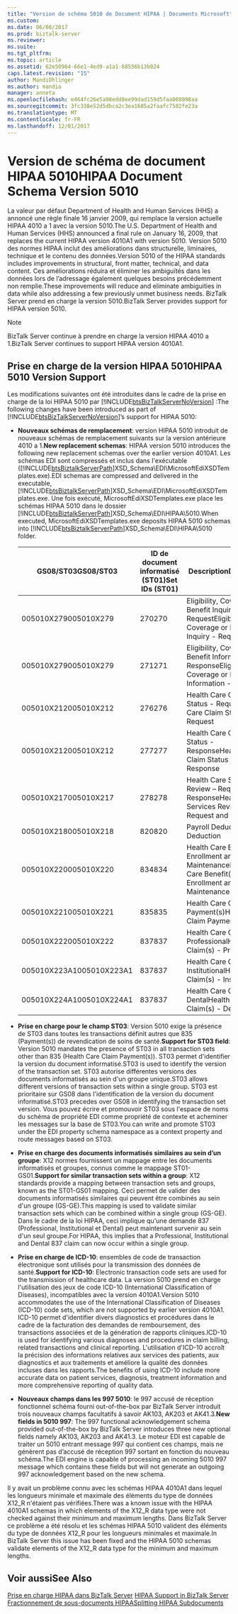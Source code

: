 ```yaml
---
title: "Version de schéma 5010 de Document HIPAA | Documents Microsoft"
ms.custom: 
ms.date: 06/08/2017
ms.prod: biztalk-server
ms.reviewer: 
ms.suite: 
ms.tgt_pltfrm: 
ms.topic: article
ms.assetid: 62e50964-66e1-4ed9-a1a1-68556b13b024
caps.latest.revision: "15"
author: MandiOhlinger
ms.author: mandia
manager: anneta
ms.openlocfilehash: e464fc26e5a98edd8ee99dad159d5faa068998aa
ms.sourcegitcommit: 3fc338e52d5dbca2c3ea1685a2faafc7582fe23a
ms.translationtype: MT
ms.contentlocale: fr-FR
ms.lasthandoff: 12/01/2017
---
```

# <a name="hipaa-document-schema-version-5010"></a><span data-ttu-id="9de90-102">Version de schéma de document HIPAA 5010</span><span class="sxs-lookup"><span data-stu-id="9de90-102">HIPAA Document Schema Version 5010</span></span>
<span data-ttu-id="9de90-103">La valeur par défaut Department of Health and Human Services (HHS) a annoncé une règle finale 16 janvier 2009, qui remplace la version actuelle HIPAA 4010 a 1 avec la version 5010.</span><span class="sxs-lookup"><span data-stu-id="9de90-103">The U.S. Department of Health and Human Services (HHS) announced a final rule on January 16, 2009, that replaces the current HIPAA version 4010A1 with version 5010.</span></span> <span data-ttu-id="9de90-104">Version 5010 des normes HIPAA inclut des améliorations dans structurelle, liminaires, technique et le contenu des données.</span><span class="sxs-lookup"><span data-stu-id="9de90-104">Version 5010 of the HIPAA standards includes improvements in structural, front matter, technical, and data content.</span></span> <span data-ttu-id="9de90-105">Ces améliorations réduira et éliminer les ambiguïtés dans les données lors de l’adressage également quelques besoins précédemment non remplie.</span><span class="sxs-lookup"><span data-stu-id="9de90-105">These improvements will reduce and eliminate ambiguities in data while also addressing a few previously unmet business needs.</span></span> <span data-ttu-id="9de90-106">BizTalk Server prend en charge la version 5010.</span><span class="sxs-lookup"><span data-stu-id="9de90-106">BizTalk Server provides support for HIPAA version 5010.</span></span>  
  
> [!NOTE]
>  <span data-ttu-id="9de90-107">BizTalk Server continue à prendre en charge la version HIPAA 4010 a 1.</span><span class="sxs-lookup"><span data-stu-id="9de90-107">BizTalk Server continues to support HIPAA version 4010A1.</span></span>  
  
## <a name="hipaa-5010-version-support"></a><span data-ttu-id="9de90-108">Prise en charge de la version HIPAA 5010</span><span class="sxs-lookup"><span data-stu-id="9de90-108">HIPAA 5010 Version Support</span></span>  
 <span data-ttu-id="9de90-109">Les modifications suivantes ont été introduites dans le cadre de la prise en charge de la loi HIPAA 5010 par [!INCLUDE[btsBizTalkServerNoVersion](../includes/btsbiztalkservernoversion-md.md)] :</span><span class="sxs-lookup"><span data-stu-id="9de90-109">The following changes have been introduced as part of [!INCLUDE[btsBizTalkServerNoVersion](../includes/btsbiztalkservernoversion-md.md)]’s support for HIPAA 5010:</span></span>  
  
-   <span data-ttu-id="9de90-110">**Nouveaux schémas de remplacement**: version HIPAA 5010 introduit de nouveaux schémas de remplacement suivants sur la version antérieure 4010 a 1.</span><span class="sxs-lookup"><span data-stu-id="9de90-110">**New replacement schemas**: HIPAA version 5010 introduces the following new replacement schemas over the earlier version 4010A1.</span></span> <span data-ttu-id="9de90-111">Les schémas EDI sont compressés et inclus dans l'exécutable ([!INCLUDE[btsBiztalkServerPath](../includes/btsbiztalkserverpath-md.md)]XSD_Schema\EDI\MicrosoftEdiXSDTemplates.exe).</span><span class="sxs-lookup"><span data-stu-id="9de90-111">EDI schemas are compressed and delivered in the executable, [!INCLUDE[btsBiztalkServerPath](../includes/btsbiztalkserverpath-md.md)]XSD_Schema\EDI\MicrosoftEdiXSDTemplates.exe.</span></span> <span data-ttu-id="9de90-112">Une fois exécuté, MicrosoftEdiXSDTemplates.exe place les schémas HIPAA 5010 dans le dossier [!INCLUDE[btsBiztalkServerPath](../includes/btsbiztalkserverpath-md.md)]XSD_Schema\EDI\HIPAA\5010.</span><span class="sxs-lookup"><span data-stu-id="9de90-112">When executed, MicrosoftEdiXSDTemplates.exe deposits HIPAA 5010 schemas into [!INCLUDE[btsBiztalkServerPath](../includes/btsbiztalkserverpath-md.md)]XSD_Schema\EDI\HIPAA\5010 folder.</span></span>  
  
    |<span data-ttu-id="9de90-113">GS08/ST03</span><span class="sxs-lookup"><span data-stu-id="9de90-113">GS08/ST03</span></span>|<span data-ttu-id="9de90-114">ID de document informatisé (ST01)</span><span class="sxs-lookup"><span data-stu-id="9de90-114">Set IDs (ST01)</span></span>|<span data-ttu-id="9de90-115"> Description</span><span class="sxs-lookup"><span data-stu-id="9de90-115">Description</span></span>|  
    |----------------|----------------------|-----------------|  
    |<span data-ttu-id="9de90-116">005010X279</span><span class="sxs-lookup"><span data-stu-id="9de90-116">005010X279</span></span>|<span data-ttu-id="9de90-117">270</span><span class="sxs-lookup"><span data-stu-id="9de90-117">270</span></span>|<span data-ttu-id="9de90-118">Eligibility, Coverage or Benefit Inquiry - Request</span><span class="sxs-lookup"><span data-stu-id="9de90-118">Eligibility, Coverage or Benefit Inquiry - Request</span></span>|  
    |<span data-ttu-id="9de90-119">005010X279</span><span class="sxs-lookup"><span data-stu-id="9de90-119">005010X279</span></span>|<span data-ttu-id="9de90-120">271</span><span class="sxs-lookup"><span data-stu-id="9de90-120">271</span></span>|<span data-ttu-id="9de90-121">Eligibility, Coverage or Benefit Information - Response</span><span class="sxs-lookup"><span data-stu-id="9de90-121">Eligibility, Coverage or Benefit Information - Response</span></span>|  
    |<span data-ttu-id="9de90-122">005010X212</span><span class="sxs-lookup"><span data-stu-id="9de90-122">005010X212</span></span>|<span data-ttu-id="9de90-123">276</span><span class="sxs-lookup"><span data-stu-id="9de90-123">276</span></span>|<span data-ttu-id="9de90-124">Health Care Claim Status - Request</span><span class="sxs-lookup"><span data-stu-id="9de90-124">Health Care Claim Status - Request</span></span>|  
    |<span data-ttu-id="9de90-125">005010X212</span><span class="sxs-lookup"><span data-stu-id="9de90-125">005010X212</span></span>|<span data-ttu-id="9de90-126">277</span><span class="sxs-lookup"><span data-stu-id="9de90-126">277</span></span>|<span data-ttu-id="9de90-127">Health Care Claim Status - Response</span><span class="sxs-lookup"><span data-stu-id="9de90-127">Health Care Claim Status - Response</span></span>|  
    |<span data-ttu-id="9de90-128">005010X217</span><span class="sxs-lookup"><span data-stu-id="9de90-128">005010X217</span></span>|<span data-ttu-id="9de90-129">278</span><span class="sxs-lookup"><span data-stu-id="9de90-129">278</span></span>|<span data-ttu-id="9de90-130">Health Care Services Review – Request and Response</span><span class="sxs-lookup"><span data-stu-id="9de90-130">Health Care Services Review – Request and Response</span></span>|  
    |<span data-ttu-id="9de90-131">005010X218</span><span class="sxs-lookup"><span data-stu-id="9de90-131">005010X218</span></span>|<span data-ttu-id="9de90-132">820</span><span class="sxs-lookup"><span data-stu-id="9de90-132">820</span></span>|<span data-ttu-id="9de90-133">Payroll Deduction</span><span class="sxs-lookup"><span data-stu-id="9de90-133">Payroll Deduction</span></span>|  
    |<span data-ttu-id="9de90-134">005010X220</span><span class="sxs-lookup"><span data-stu-id="9de90-134">005010X220</span></span>|<span data-ttu-id="9de90-135">834</span><span class="sxs-lookup"><span data-stu-id="9de90-135">834</span></span>|<span data-ttu-id="9de90-136">Health Care Benefit(s) Enrollment and Maintenance</span><span class="sxs-lookup"><span data-stu-id="9de90-136">Health Care Benefit(s) Enrollment and Maintenance</span></span>|  
    |<span data-ttu-id="9de90-137">005010X221</span><span class="sxs-lookup"><span data-stu-id="9de90-137">005010X221</span></span>|<span data-ttu-id="9de90-138">835</span><span class="sxs-lookup"><span data-stu-id="9de90-138">835</span></span>|<span data-ttu-id="9de90-139">Health Care Claim Payment(s)</span><span class="sxs-lookup"><span data-stu-id="9de90-139">Health Care Claim Payment(s)</span></span>|  
    |<span data-ttu-id="9de90-140">005010X222</span><span class="sxs-lookup"><span data-stu-id="9de90-140">005010X222</span></span>|<span data-ttu-id="9de90-141">837</span><span class="sxs-lookup"><span data-stu-id="9de90-141">837</span></span>|<span data-ttu-id="9de90-142">Health Care Claim(s) - Professional</span><span class="sxs-lookup"><span data-stu-id="9de90-142">Health Care Claim(s) - Professional</span></span>|  
    |<span data-ttu-id="9de90-143">005010X223A1</span><span class="sxs-lookup"><span data-stu-id="9de90-143">005010X223A1</span></span>|<span data-ttu-id="9de90-144">837</span><span class="sxs-lookup"><span data-stu-id="9de90-144">837</span></span>|<span data-ttu-id="9de90-145">Health Care Claim(s) - Institutional</span><span class="sxs-lookup"><span data-stu-id="9de90-145">Health Care Claim(s) - Institutional</span></span>|  
    |<span data-ttu-id="9de90-146">005010X224A1</span><span class="sxs-lookup"><span data-stu-id="9de90-146">005010X224A1</span></span>|<span data-ttu-id="9de90-147">837</span><span class="sxs-lookup"><span data-stu-id="9de90-147">837</span></span>|<span data-ttu-id="9de90-148">Health Care Claim(s) - Dental</span><span class="sxs-lookup"><span data-stu-id="9de90-148">Health Care Claim(s) - Dental</span></span>|  
  
-   <span data-ttu-id="9de90-149">**Prise en charge pour le champ ST03**: Version 5010 exige la présence de ST03 dans toutes les transactions définit autres que 835 (Payment(s)) de revendication de soins de santé.</span><span class="sxs-lookup"><span data-stu-id="9de90-149">**Support for ST03 field**: Version 5010 mandates the presence of ST03 in all transaction sets other than 835 (Health Care Claim Payment(s)).</span></span> <span data-ttu-id="9de90-150">ST03 permet d'identifier la version du document informatisé.</span><span class="sxs-lookup"><span data-stu-id="9de90-150">ST03 is used to identify the version of the transaction set.</span></span> <span data-ttu-id="9de90-151">ST03 autorise différentes versions des documents informatisés au sein d'un groupe unique.</span><span class="sxs-lookup"><span data-stu-id="9de90-151">ST03 allows different versions of transaction sets within a single group.</span></span> <span data-ttu-id="9de90-152">ST03 est prioritaire sur GS08 dans l'identification de la version du document informatisé.</span><span class="sxs-lookup"><span data-stu-id="9de90-152">ST03 precedes over GS08 in identifying the transaction set version.</span></span> <span data-ttu-id="9de90-153">Vous pouvez écrire et promouvoir ST03 sous l'espace de noms du schéma de propriété EDI comme propriété de contexte et acheminer les messages sur la base de ST03.</span><span class="sxs-lookup"><span data-stu-id="9de90-153">You can write and promote ST03 under the EDI property schema namespace as a context property and route messages based on ST03.</span></span>  
  
-   <span data-ttu-id="9de90-154">**Prise en charge des documents informatisés similaires au sein d’un groupe**: X12 normes fournissent un mappage entre les documents informatisés et groupes, connus comme le mappage ST01-GS01.</span><span class="sxs-lookup"><span data-stu-id="9de90-154">**Support for similar transaction sets within a group**: X12 standards provide a mapping between transaction sets and groups, known as the ST01-GS01 mapping.</span></span> <span data-ttu-id="9de90-155">Ceci permet de valider des documents informatisés similaires qui peuvent être combinés au sein d'un groupe (GS-GE).</span><span class="sxs-lookup"><span data-stu-id="9de90-155">This mapping is used to validate similar transaction sets which can be combined within a single group (GS-GE).</span></span> <span data-ttu-id="9de90-156">Dans le cadre de la loi HIPAA, ceci implique qu'une demande 837 (Professional, Institutional et Dental) peut maintenant survenir au sein d'un seul groupe.</span><span class="sxs-lookup"><span data-stu-id="9de90-156">For HIPAA, this implies that a Professional, Institutional and Dental 837 claim can now occur within a single group.</span></span>  
  
-   <span data-ttu-id="9de90-157">**Prise en charge de ICD-10**: ensembles de code de transaction électronique sont utilisés pour la transmission des données de santé.</span><span class="sxs-lookup"><span data-stu-id="9de90-157">**Support for ICD-10**: Electronic transaction code sets are used for the transmission of healthcare data.</span></span> <span data-ttu-id="9de90-158">La version 5010 prend en charge l'utilisation des jeux de code ICD-10 (International Classification of Diseases), incompatibles avec la version 4010A1.</span><span class="sxs-lookup"><span data-stu-id="9de90-158">Version 5010 accommodates the use of the International Classification of Diseases (ICD-10) code sets, which are not supported by earlier version 4010A1.</span></span> <span data-ttu-id="9de90-159">ICD-10 permet d'identifier divers diagnostics et procédures dans le cadre de la facturation des demandes de remboursement, des transactions associées et de la génération de rapports cliniques.</span><span class="sxs-lookup"><span data-stu-id="9de90-159">ICD-10 is used for identifying various diagnoses and procedures in claim billing, related transactions and clinical reporting.</span></span> <span data-ttu-id="9de90-160">L'utilisation d'ICD-10 accroît la précision des informations relatives aux services des patients, aux diagnostics et aux traitements et améliore la qualité des données incluses dans les rapports.</span><span class="sxs-lookup"><span data-stu-id="9de90-160">The benefits of using ICD-10 include more accurate data on patient services, diagnosis, treatment information and more comprehensive reporting of quality data.</span></span>  
  
-   <span data-ttu-id="9de90-161">**Nouveaux champs dans les 997 5010**: le 997 accusé de réception fonctionnel schéma fourni out-of-the-box par BizTalk Server introduit trois nouveaux champs facultatifs à savoir AK103, AK203 et AK41.3.</span><span class="sxs-lookup"><span data-stu-id="9de90-161">**New fields in 5010 997**: The 997 functional acknowledgement schema provided out-of-the-box by BizTalk Server introduces three new optional fields namely AK103, AK203 and AK41.3.</span></span> <span data-ttu-id="9de90-162">Le moteur EDI est capable de traiter un 5010 entrant message 997 qui contient ces champs, mais ne génèrent pas d’accusé de réception 997 sortant en fonction du nouveau schéma.</span><span class="sxs-lookup"><span data-stu-id="9de90-162">The EDI engine is capable of processing an incoming 5010 997 message which contains these fields but will not generate an outgoing 997 acknowledgement based on the new schema.</span></span>  
  
 <span data-ttu-id="9de90-163">Il y avait un problème connu avec les schémas HIPAA 4010A1 dans lequel les longueurs minimale et maximale des éléments du type de données X12_R n'étaient pas vérifiées.</span><span class="sxs-lookup"><span data-stu-id="9de90-163">There was a known issue with the HIPAA 4010A1 schemas in which elements of the X12_R data type were not checked against their minimum and maximum lengths.</span></span> <span data-ttu-id="9de90-164">Dans BizTalk Server ce problème a été résolu et les schémas HIPAA 5010 valident des éléments du type de données X12_R pour les longueurs minimales et maximale.</span><span class="sxs-lookup"><span data-stu-id="9de90-164">In BizTalk Server this issue has been fixed and the HIPAA 5010 schemas validate elements of the X12_R data type for the minimum and maximum lengths.</span></span>  
  
## <a name="see-also"></a><span data-ttu-id="9de90-165">Voir aussi</span><span class="sxs-lookup"><span data-stu-id="9de90-165">See Also</span></span>  
 <span data-ttu-id="9de90-166">[Prise en charge HIPAA dans BizTalk Server](../core/hipaa-support-in-biztalk-server.md) </span><span class="sxs-lookup"><span data-stu-id="9de90-166">[HIPAA Support in BizTalk Server](../core/hipaa-support-in-biztalk-server.md) </span></span>  
 [<span data-ttu-id="9de90-167">Fractionnement de sous-documents HIPAA</span><span class="sxs-lookup"><span data-stu-id="9de90-167">Splitting HIPAA Subdocuments</span></span>](../core/splitting-hipaa-subdocuments.md)